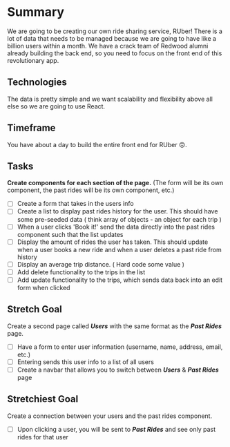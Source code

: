 # Summary

We are going to be creating our own ride sharing service, RUber!  There is a lot of data that needs to be managed because we are going to have like a billion users within a month.  We have a crack team of Redwood alumni already building the back end, so you need to focus on the front end of this revolutionary app.

## Technologies

The data is pretty simple and we want scalability and flexibility above all else so we are going to use React.

## Timeframe

You have about a day to build the entire front end for RUber 🙃.

## Tasks

**Create components for each section of the page.** (The form will be its own component, the past rides will be its own component, etc.)

- [ ] Create a form that takes in the users info
- [ ] Create a list to display past rides history for the user. This should have some pre-seeded data ( think array of objects - an object for each trip )
- [ ] When a user clicks 'Book it!' send the data directly into the past rides component such that the list updates
- [ ] Display the amount of rides the user has taken. This should update when a user books a new ride and when a user deletes a past ride from history
- [ ] Display an average trip distance. ( Hard code some value )
- [ ] Add delete functionality to the trips in the list
- [ ] Add update functionality to the trips, which sends data back into an edit form when clicked

## Stretch Goal

Create a second page called ***Users*** with the same format as the ***Past Rides*** page.

- [ ] Have a form to enter user information (username, name, address, email, etc.)
- [ ] Entering sends this user info to a list of all users
- [ ] Create a navbar that allows you to switch between ***Users*** & ***Past Rides*** page

## Stretchiest Goal

Create a connection between your users and the past rides component.

- [ ] Upon clicking a user, you will be sent to ***Past Rides*** and see only past rides for that user